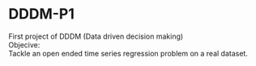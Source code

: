 # DDDM-P1
First project of DDDM (Data driven decision making)<br>
Objecive:<br>
Tackle an open ended time series regression problem on a real dataset.<br>
